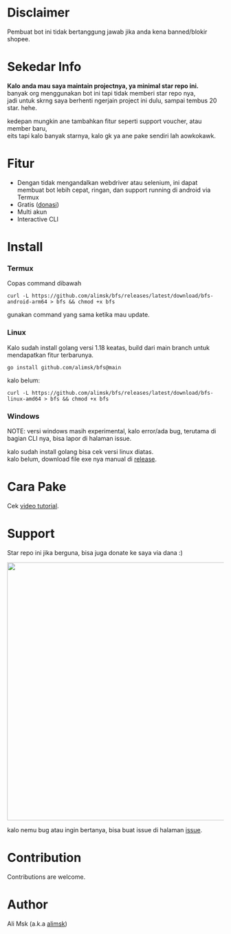# Disclaimer
Pembuat bot ini tidak bertanggung jawab jika anda kena banned/blokir shopee.

# Sekedar Info
**Kalo anda mau saya maintain projectnya, ya minimal star repo ini.**\
banyak org menggunakan bot ini tapi tidak memberi star repo nya,\
jadi untuk skrng saya berhenti ngerjain project ini dulu, sampai tembus 20 star. hehe.

kedepan mungkin ane tambahkan fitur seperti support voucher, atau member baru,\
eits tapi kalo banyak starnya, kalo gk ya ane pake sendiri lah aowkokawk.

# Fitur
- Dengan tidak mengandalkan webdriver atau selenium, ini dapat membuat bot lebih cepat, ringan, dan support running di android via Termux
- Gratis ([donasi](#support))
- Multi akun
- Interactive CLI

# Install
### Termux
Copas command dibawah
```
curl -L https://github.com/alimsk/bfs/releases/latest/download/bfs-android-arm64 > bfs && chmod +x bfs
```
gunakan command yang sama ketika mau update.

### Linux
Kalo sudah install golang versi 1.18 keatas, build dari main branch untuk mendapatkan fitur terbarunya.
```
go install github.com/alimsk/bfs@main
```
kalo belum:
```
curl -L https://github.com/alimsk/bfs/releases/latest/download/bfs-linux-amd64 > bfs && chmod +x bfs
```

### Windows
NOTE: versi windows masih experimental, kalo error/ada bug, terutama di bagian CLI nya, bisa lapor di halaman issue.

kalo sudah install golang bisa cek versi linux diatas.\
kalo belum, download file exe nya manual di [release](https://github.com/alimsk/bfs/releases/latest).

# Cara Pake
Cek [video tutorial](https://youtu.be/1fIKouowm_M).

# Support
Star repo ini jika berguna, bisa juga donate ke saya via dana :)

<img src="https://user-images.githubusercontent.com/51353996/158705498-add7da42-1907-43ff-ab80-b2d673f66b3b.png" width="600">

kalo nemu bug atau ingin bertanya, bisa buat issue di halaman [issue](https://github.com/alimsk/bfs/issues/new).

# Contribution
Contributions are welcome.

# Author
Ali Msk (a.k.a [alimsk](https://github.com/alimsk))
